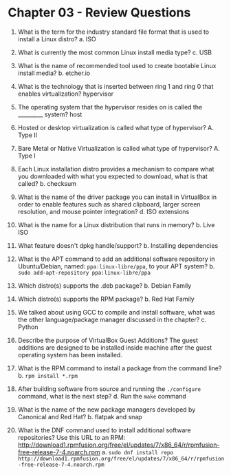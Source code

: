# Chapter 03 - Review Questions

1) What is the term for the industry standard file format that is used to install a Linux distro?
  a. ISO
2) What is currently the most common Linux install media type?
  c. USB
3) What is the name of recommended tool used to create bootable Linux install media?
  b. etcher.io
4) What is the technology that is inserted between ring 1 and ring 0 that enables virtualization?
hypervisor
5) The operating system that the hypervisor resides on is called the _________ system?
host
6) Hosted or desktop virtualization is called what type of hypervisor?
A. Type II
7) Bare Metal or Native Virtualization is called what type of hypervisor?
A. Type I
8) Each Linux installation distro provides a mechanism to compare what you downloaded with what you expected to download, what is that called?
  b. checksum
9) What is the name of the driver package you can install in VirtualBox in order to enable features such as shared clipboard, larger screen resolution, and mouse pointer integration?
  d. ISO extensions
10) What is the name for a Linux distribution that runs in memory?
  b. Live ISO
11) What feature doesn't dpkg handle/support?
  b. Installing dependencies
12) What is the APT command to add an additional software repository in Ubuntu/Debian, named: `ppa:linux-libre/ppa`, to your APT system?
  b. `sudo add-apt-repository ppa:linux-libre/ppa`
  
13) Which distro(s) supports the .deb package?
  b. Debian Family
14) Which distro(s) supports the RPM package?
  b. Red Hat Family

15) We talked about using GCC to compile and install software, what was the other language/package manager discussed in the chapter?
  c. Python

16) Describe the purpose of VirtualBox Guest Additions?
The guest additions are designed to be installed inside machine after the guest operating system has been installed.

17) What is the RPM command to install a package from the command line?
  b. `rpm install *.rpm`


18) After building software from source and running the ```./configure``` command, what is the next step?
  d. Run the ```make``` command

19) What is the name of the new package managers developed by Canonical and Red Hat?
  b.  flatpak and snap


20) What is the DNF command used to install additional software repositories? Use this URL to an RPM: http://download1.rpmfusion.org/free/el/updates/7/x86_64/r/rpmfusion-free-release-7-4.noarch.rpm
  a. `sudo dnf install repo http://download1.rpmfusion.org/free/el/updates/7/x86_64/r/rpmfusion-free-release-7-4.noarch.rpm`
